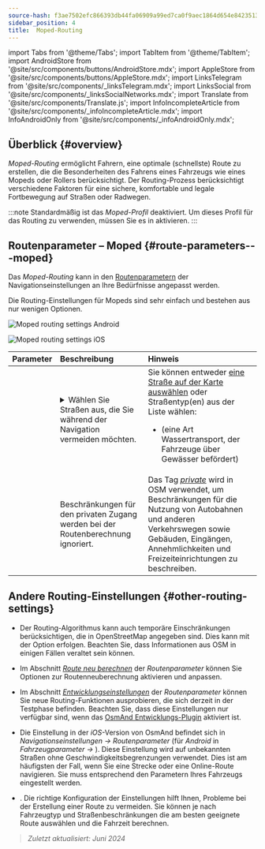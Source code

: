 ```yaml
---
source-hash: f3ae7502efc866393db44fa06909a99ed7ca0f9aec1864d654e84235132cb2f5
sidebar_position: 4
title:  Moped-Routing
---
```

import Tabs from '@theme/Tabs';
import TabItem from '@theme/TabItem';
import AndroidStore from '@site/src/components/buttons/AndroidStore.mdx';
import AppleStore from '@site/src/components/buttons/AppleStore.mdx';
import LinksTelegram from '@site/src/components/_linksTelegram.mdx';
import LinksSocial from '@site/src/components/_linksSocialNetworks.mdx';
import Translate from '@site/src/components/Translate.js';
import InfoIncompleteArticle from '@site/src/components/_infoIncompleteArticle.mdx';
import InfoAndroidOnly from '@site/src/components/_infoAndroidOnly.mdx';



## Überblick {#overview}

*Moped-Routing* ermöglicht Fahrern, eine optimale (schnellste) Route zu erstellen, die die Besonderheiten des Fahrens eines Fahrzeugs wie eines Mopeds oder Rollers berücksichtigt. Der Routing-Prozess berücksichtigt verschiedene Faktoren für eine sichere, komfortable und legale Fortbewegung auf Straßen oder Radwegen.

:::note
Standardmäßig ist das *Moped-Profil* deaktiviert. Um dieses Profil für das Routing zu verwenden, müssen Sie es in *<Translate android="true" ids="shared_string_menu,shared_string_settings,application_profiles"/>* aktivieren.
:::


## Routenparameter – Moped {#route-parameters---moped}

Das *Moped-Routing* kann in den [Routenparametern](../guidance/navigation-settings.md#route-parameters) der Navigationseinstellungen an Ihre Bedürfnisse angepasst werden.  

Die Routing-Einstellungen für Mopeds sind sehr einfach und bestehen aus nur wenigen Optionen.

<Tabs groupId="operating-systems">

<TabItem value="android" label="Android">  

![Moped routing settings Android](@site/static/img/navigation/routing/moped_routing_andr.png)  

</TabItem>

<TabItem value="ios" label="iOS">

![Moped routing settings iOS](@site/static/img/navigation/routing/moped_routing_ios.png)  

</TabItem>

</Tabs>

| Parameter | Beschreibung | Hinweis |
|:------------|:---------------|:---------------|
| *<Translate android="true" ids="impassable_road"/>* |  <details><summary> Wählen Sie Straßen aus, die Sie während der Navigation vermeiden möchten.  </summary>![Avoid roads Android](@site/static/img/navigation/routing/avoid_moped_android.png) </details>  | Sie können entweder [eine Straße auf der Karte auswählen](../../map/map-context-menu/#avoid-road) oder Straßentyp(en) aus der Liste wählen:  <ul><li>[<Translate android="true" ids="routing_attr_avoid_ferries_name"/>](https://wiki.openstreetmap.org/wiki/Ferries) (eine Art Wassertransport, der Fahrzeuge über Gewässer befördert)</li></ul>|
| *<Translate android="true" ids="routing_attr_allow_private_name"/>* |  Beschränkungen für den privaten Zugang werden bei der Routenberechnung ignoriert.  | Das Tag *[private](https://wiki.openstreetmap.org/wiki/Key:access)* wird in OSM verwendet, um Beschränkungen für die Nutzung von Autobahnen und anderen Verkehrswegen sowie Gebäuden, Eingängen, Annehmlichkeiten und Freizeiteinrichtungen zu beschreiben.   |


## Andere Routing-Einstellungen {#other-routing-settings}

- Der Routing-Algorithmus kann auch temporäre Einschränkungen berücksichtigen, die in OpenStreetMap angegeben sind. Dies kann mit der Option *[<Translate android="true" ids="temporary_conditional_routing"/>](../routing/osmand-routing.md#consider-temporary-limitations)* erfolgen. Beachten Sie, dass Informationen aus OSM in einigen Fällen veraltet sein können.  

- Im Abschnitt [*Route neu berechnen*](../../navigation/guidance/navigation-settings.md#recalculate-route) der *Routenparameter* können Sie Optionen zur Routenneuberechnung aktivieren und anpassen.

- Im Abschnitt [*Entwicklungseinstellungen*](../guidance/navigation-settings.md#development-settings) der *Routenparameter* können Sie neue Routing-Funktionen ausprobieren, die sich derzeit in der Testphase befinden. Beachten Sie, dass diese Einstellungen nur verfügbar sind, wenn das [OsmAnd Entwicklungs-Plugin](../../plugins/development.md) aktiviert ist.

- Die Einstellung *[<Translate ios="true" ids="road_speeds"/>](../guidance/navigation-settings.md#road-speeds)* in der *iOS*-Version von OsmAnd befindet sich in *Navigationseinstellungen → Routenparameter* (für *Android* in *Fahrzeugparameter → [<Translate android="true" ids="default_speed_setting_title"/>](../guidance/navigation-settings.md#default-speed--road-speeds)*). Diese Einstellung wird auf unbekannten Straßen ohne Geschwindigkeitsbegrenzungen verwendet. Dies ist am häufigsten der Fall, wenn Sie eine Strecke oder eine Online-Route navigieren. Sie muss entsprechend den Parametern Ihres Fahrzeugs eingestellt werden.

- *[<Translate ios="true" ids="vehicle_parameters"/>](../guidance/navigation-settings.md#vehicle-parameters)*. Die richtige Konfiguration der Einstellungen hilft Ihnen, Probleme bei der Erstellung einer Route zu vermeiden. Sie können je nach Fahrzeugtyp und Straßenbeschränkungen die am besten geeignete Route auswählen und die Fahrzeit berechnen.

> *Zuletzt aktualisiert: Juni 2024*